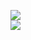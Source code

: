 [![](https://img.shields.io/badge/Made%20With-Github%20Spray-lightgrey.svg?style=for-the-badge&logo=github)](https://github.com/Annihil/github-spray#5940)  
[![](https://i.imgur.com/2DrTn0Z.gif)](https://github.com/Annihil/github-spray)